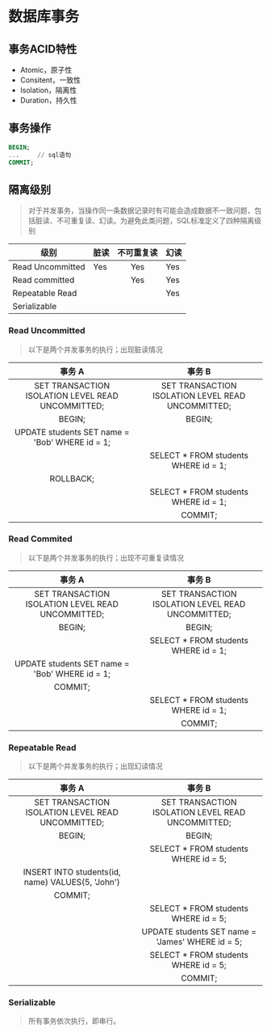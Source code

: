 # 数据库事务

## 事务ACID特性

* Atomic，原子性
* Consitent，一致性
* Isolation，隔离性
* Duration，持久性

## 事务操作

```SQL
BEGIN;
...     // sql语句
COMMIT;
```

## 隔离级别

> 对于并发事务，当操作同一条数据记录时有可能会造成数据不一致问题，包括脏读、不可重复读、幻读。为避免此类问题，SQL标准定义了四种隔离级别

| 级别 | 脏读 | 不可重复读 | 幻读 |
| --- | --- | :---: | --- |
| Read Uncommitted | Yes | Yes | Yes |
| Read committed | | Yes | Yes |
| Repeatable Read | | | Yes |
| Serializable | | | | |

### Read Uncommitted

> 以下是两个并发事务的执行；出现脏读情况

| 事务 A | 事务 B |
| :---: | :---: |
|SET TRANSACTION ISOLATION LEVEL READ UNCOMMITTED;|SET TRANSACTION ISOLATION LEVEL READ UNCOMMITTED;|
|BEGIN;|BEGIN;|
|UPDATE students SET name = 'Bob' WHERE id = 1;||
||SELECT * FROM students WHERE id = 1;|
|ROLLBACK;||
||SELECT * FROM students WHERE id = 1;|
||COMMIT;|

### Read Commited

> 以下是两个并发事务的执行；出现不可重复读情况

| 事务 A | 事务 B |
| :---: | :---: |
|SET TRANSACTION ISOLATION LEVEL READ UNCOMMITTED;|SET TRANSACTION ISOLATION LEVEL READ UNCOMMITTED;|
|BEGIN;|BEGIN;|
||SELECT * FROM students WHERE id = 1;|
|UPDATE students SET name = 'Bob' WHERE id = 1;||
|COMMIT;||
||SELECT * FROM students WHERE id = 1;|
||COMMIT;|

### Repeatable Read

> 以下是两个并发事务的执行；出现幻读情况

| 事务 A | 事务 B |
| :---: | :---: |
|SET TRANSACTION ISOLATION LEVEL READ UNCOMMITTED;|SET TRANSACTION ISOLATION LEVEL READ UNCOMMITTED;|
|BEGIN;|BEGIN;|
||SELECT * FROM students WHERE id = 5;|
|INSERT INTO students(id, name) VALUES(5, 'John') 
|COMMIT;||
||SELECT * FROM students WHERE id = 5;|
||	UPDATE students SET name = 'James' WHERE id = 5;|
||SELECT * FROM students WHERE id = 5;|
||COMMIT;|

### Serializable

> 所有事务依次执行，即串行。